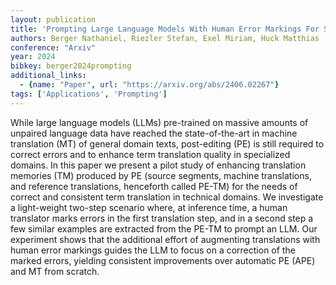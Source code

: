 ```yaml
---
layout: publication
title: 'Prompting Large Language Models With Human Error Markings For Self-correcting Machine Translation'
authors: Berger Nathaniel, Riezler Stefan, Exel Miriam, Huck Matthias
conference: "Arxiv"
year: 2024
bibkey: berger2024prompting
additional_links:
  - {name: "Paper", url: "https://arxiv.org/abs/2406.02267"}
tags: ['Applications', 'Prompting']
---
```

While large language models (LLMs) pre-trained on massive amounts of unpaired
language data have reached the state-of-the-art in machine translation (MT) of
general domain texts, post-editing (PE) is still required to correct errors and
to enhance term translation quality in specialized domains. In this paper we
present a pilot study of enhancing translation memories (TM) produced by PE
(source segments, machine translations, and reference translations, henceforth
called PE-TM) for the needs of correct and consistent term translation in
technical domains.
  We investigate a light-weight two-step scenario where, at inference time, a
human translator marks errors in the first translation step, and in a second
step a few similar examples are extracted from the PE-TM to prompt an LLM. Our
experiment shows that the additional effort of augmenting translations with
human error markings guides the LLM to focus on a correction of the marked
errors, yielding consistent improvements over automatic PE (APE) and MT from
scratch.
